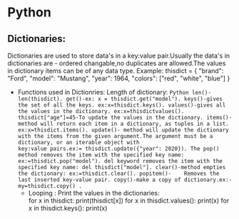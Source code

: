 # Python

## Dictionaries:
  Dictionaries are used to store data's in a key:value pair.Usually the data's in dictionaries are - ordered changable,no duplicates are allowed.The values in dictionary items can be of any data type.
  Example:
          thisdict = {
                       "brand": "Ford",
                        "model": "Mustang",
                        "year": 1964,
                        "colors": ["red", "white", "blue"]
                     }
  * Functions used in Dictionries:
      Length of dictionary:
          ```Python
              len()-len(thisdict).
              get()-ex: x = thisdict.get("model").
              keys()-gives the set of all the keys. ex:x=thisdict.keys().
              values()-gives all the values in the dictionary. ex:x=thisdictvalues().
              thisdict["age"]=45-To update the values in the dictionary.
              items()- method will return each item in a dictionary, as tuples in a list. ex:x=thisdict.items().
              update()- method will update the dictionary with the items from the given argument.The argument must be a dictionary, or an iterable object with                          key:value pairs.ex:= thisdict.update({"year": 2020}).
              The pop() method removes the item with the specified key name: ex:=thisdict.pop("model").
              del keyword removes the item with the specified key name: del thisdict["model"].
              clear()-method empties the dictionary: ex:=thisdict.clear().
              popitem()-	Removes the last inserted key-value pair.
              copy()-make a copy of dictionary.ex:-my=thisdict.copy() .
         ```
    * Looping :
          Print the values in the dictionaries:    
          for x in thisdict:
            print(thisdict[x])
          for x in thisdict.values():
            print(x)
          for x in thisdict.keys():
            print(x)
          
    
